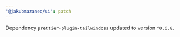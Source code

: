 ```yaml
---
'@jakubmazanec/ui': patch
---
```

Dependency `prettier-plugin-tailwindcss` updated to version `^0.6.8`.
